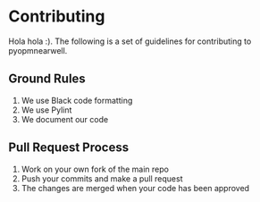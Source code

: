 # Contributing

Hola hola :).
The following is a set of guidelines for contributing to pyopmnearwell.

## Ground Rules

1. We use Black code formatting
1. We use Pylint
1. We document our code

## Pull Request Process

1. Work on your own fork of the main repo
1. Push your commits and make a pull request
1. The changes are merged when your code has been approved
